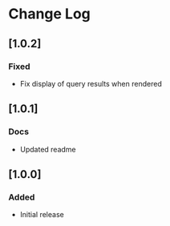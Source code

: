 # Change Log

## [1.0.2]
### Fixed
- Fix display of query results when rendered

## [1.0.1]
### Docs

- Updated readme

## [1.0.0]

### Added

- Initial release